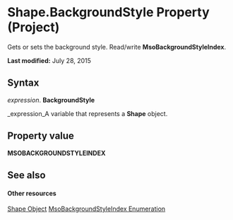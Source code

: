 
# Shape.BackgroundStyle Property (Project)
Gets or sets the background style. Read/write  **MsoBackgroundStyleIndex**.

 **Last modified:** July 28, 2015


## Syntax

 _expression_. **BackgroundStyle**

 _expression_A variable that represents a  **Shape** object.


## Property value

 **MSOBACKGROUNDSTYLEINDEX**


## See also


#### Other resources


 [Shape Object](d2b32bcd-5595-a4a7-9772-feb25fd0103a.md)
 [MsoBackgroundStyleIndex Enumeration](http://msdn.microsoft.com/en-us/library/office/ff862530%28v=office.15%29)
